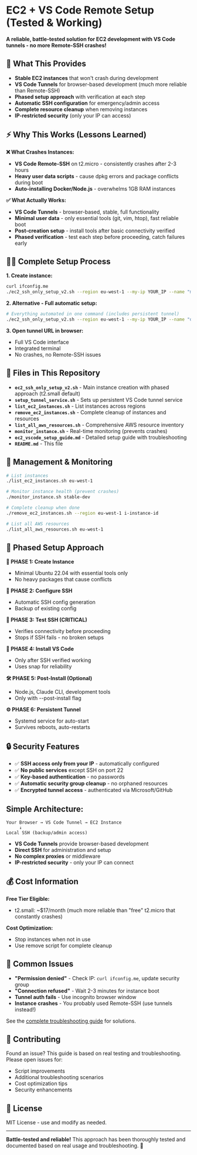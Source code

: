 # EC2 + VS Code Remote Setup (Tested & Working)

**A reliable, battle-tested solution for EC2 development with VS Code tunnels - no more Remote-SSH crashes!**

## 🚀 What This Provides

- **Stable EC2 instances** that won't crash during development
- **VS Code Tunnels** for browser-based development (much more reliable than Remote-SSH)  
- **Phased setup approach** with verification at each step
- **Automatic SSH configuration** for emergency/admin access
- **Complete resource cleanup** when removing instances
- **IP-restricted security** (only your IP can access)

## ⚡ Why This Works (Lessons Learned)

**❌ What Crashes Instances:**
- **VS Code Remote-SSH** on t2.micro - consistently crashes after 2-3 hours
- **Heavy user data scripts** - cause dpkg errors and package conflicts during boot
- **Auto-installing Docker/Node.js** - overwhelms 1GB RAM instances

**✅ What Actually Works:**
- **VS Code Tunnels** - browser-based, stable, full functionality
- **Minimal user data** - only essential tools (git, vim, htop), fast reliable boot
- **Post-creation setup** - install tools after basic connectivity verified
- **Phased verification** - test each step before proceeding, catch failures early

## 🏃‍♂️ Complete Setup Process

**1. Create instance:**
```bash
curl ifconfig.me
./ec2_ssh_only_setup_v2.sh --region eu-west-1 --my-ip YOUR_IP --name "my-dev"
```

**2. Alternative - Full automatic setup:**
```bash
# Everything automated in one command (includes persistent tunnel)
./ec2_ssh_only_setup_v2.sh --region eu-west-1 --my-ip YOUR_IP --name "dev-server" --key-name "dev-$(date +%Y%m%d%H%M)" --post-install
```

**3. Open tunnel URL in browser:**
- Full VS Code interface
- Integrated terminal
- No crashes, no Remote-SSH issues

## 📁 Files in This Repository

- **`ec2_ssh_only_setup_v2.sh`** - Main instance creation with phased approach (t2.small default)
- **`setup_tunnel_service.sh`** - Sets up persistent VS Code tunnel service
- **`list_ec2_instances.sh`** - List instances across regions
- **`remove_ec2_instances.sh`** - Complete cleanup of instances and resources
- **`list_all_aws_resources.sh`** - Comprehensive AWS resource inventory
- **`monitor_instance.sh`** - Real-time monitoring (prevents crashes)
- **`ec2_vscode_setup_guide.md`** - Detailed setup guide with troubleshooting
- **`README.md`** - This file

## 🔧 Management & Monitoring

```bash
# List instances
./list_ec2_instances.sh eu-west-1

# Monitor instance health (prevent crashes)
./monitor_instance.sh stable-dev

# Complete cleanup when done
./remove_ec2_instances.sh --region eu-west-1 i-instance-id

# List all AWS resources
./list_all_aws_resources.sh eu-west-1
```

## 🧪 Phased Setup Approach

**🎯 PHASE 1: Create Instance**
- Minimal Ubuntu 22.04 with essential tools only
- No heavy packages that cause conflicts

**🔧 PHASE 2: Configure SSH**  
- Automatic SSH config generation
- Backup of existing config

**🧪 PHASE 3: Test SSH (CRITICAL)**
- Verifies connectivity before proceeding
- Stops if SSH fails - no broken setups

**🚀 PHASE 4: Install VS Code**
- Only after SSH verified working
- Uses snap for reliability

**🛠️ PHASE 5: Post-Install (Optional)**
- Node.js, Claude CLI, development tools
- Only with --post-install flag

**⚙️ PHASE 6: Persistent Tunnel**
- Systemd service for auto-start
- Survives reboots, auto-restarts

## 🔒 Security Features

- ✅ **SSH access only from your IP** - automatically configured
- ✅ **No public services** except SSH on port 22
- ✅ **Key-based authentication** - no passwords
- ✅ **Automatic security group cleanup** - no orphaned resources
- ✅ **Encrypted tunnel access** - authenticated via Microsoft/GitHub

## **Simple Architecture:**
```
Your Browser → VS Code Tunnel → EC2 Instance
     ↓
Local SSH (backup/admin access)
```

- **VS Code Tunnels** provide browser-based development
- **Direct SSH** for administration and setup
- **No complex proxies** or middleware
- **IP-restricted security** - only your IP can connect

## 💰 Cost Information

**Free Tier Eligible:**
- t2.small: ~$17/month (much more reliable than "free" t2.micro that constantly crashes)

**Cost Optimization:**
- Stop instances when not in use
- Use remove script for complete cleanup

## 🐛 Common Issues

- **"Permission denied"** - Check IP: `curl ifconfig.me`, update security group
- **"Connection refused"** - Wait 2-3 minutes for instance boot
- **Tunnel auth fails** - Use incognito browser window
- **Instance crashes** - You probably used Remote-SSH (use tunnels instead!)

See the [complete troubleshooting guide](ec2_vscode_setup_guide.md#troubleshooting) for solutions.

## 🤝 Contributing

Found an issue? This guide is based on real testing and troubleshooting. Please open issues for:
- Script improvements
- Additional troubleshooting scenarios  
- Cost optimization tips
- Security enhancements

## 📄 License

MIT License - use and modify as needed.

---

**Battle-tested and reliable!** This approach has been thoroughly tested and documented based on real usage and troubleshooting. 🚀